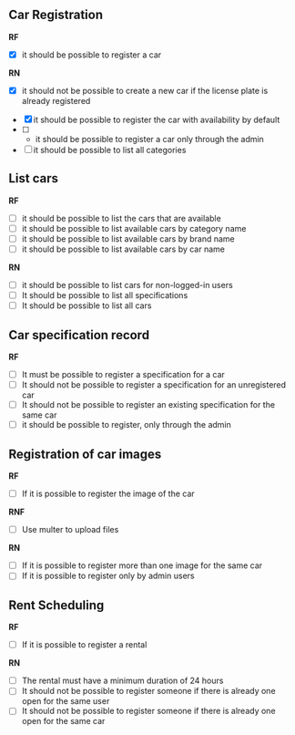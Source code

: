 ## Car Registration

**RF**
- [x] it should be possible to register a car

**RN**

- [x] it should not be possible to create a new car if the license plate is already registered
<!-- - [ ] It shouldn't be possible to change the license plate of a car -->
- [x] it should be possible to register the car with availability by default
- [ ] * it should be possible to register a car only through the admin
- [ ] it should be possible to list all categories
 
## List cars

**RF**
- [ ] it should be possible to list the cars that are available
- [ ] it should be possible to list available cars by category name
- [ ] it should be possible to list available cars by brand name
- [ ] it should be possible to list available cars by car name

**RN**
- [ ] it should be possible to list cars for non-logged-in users
- [ ] It should be possible to list all specifications
- [ ] It should be possible to list all cars

## Car specification record

**RF**
- [ ] It must be possible to register a specification for a car
- [ ] It should not be possible to register a specification for an unregistered car
- [ ] It should not be possible to register an existing specification for the same car
- [ ] it should be possible to register, only through the admin

## Registration of car images

**RF**
- [ ] If it is possible to register the image of the car

**RNF**
- [ ] Use multer to upload files

**RN**
- [ ] If it is possible to register more than one image for the same car
- [ ] If it is possible to register only by admin users

## Rent Scheduling

**RF**
- [ ] If it is possible to register a rental

**RN**
- [ ] The rental must have a minimum duration of 24 hours
- [ ] It should not be possible to register someone if there is already one open for the same user
- [ ] It should not be possible to register someone if there is already one open for the same car